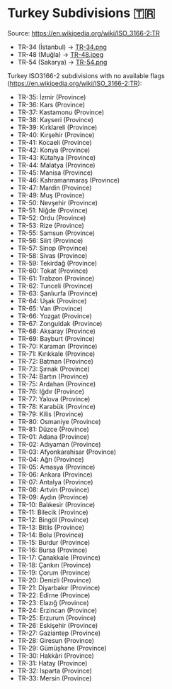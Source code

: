 # Turkey Subdivisions 🇹🇷

Source: https://en.wikipedia.org/wiki/ISO_3166-2:TR

* TR-34 (İstanbul) -> [TR-34.png](https://github.com/amckenna41/iso3166-flag-icons/blob/main/iso3166-2-icons/TR/TR-34.png)
* TR-48 (Muğla) -> [TR-48.jpeg](https://github.com/amckenna41/iso3166-flag-icons/blob/main/iso3166-2-icons/TR/TR-48.jpeg)
* TR-54 (Sakarya) -> [TR-54.png](https://github.com/amckenna41/iso3166-flag-icons/blob/main/iso3166-2-icons/TR/TR-54.png)

Turkey ISO3166-2 subdivisions with no available flags (https://en.wikipedia.org/wiki/ISO_3166-2:TR):

* TR-35: İzmir (Province)
* TR-36: Kars (Province)
* TR-37: Kastamonu (Province)
* TR-38: Kayseri (Province)
* TR-39: Kırklareli (Province)
* TR-40: Kırşehir (Province)
* TR-41: Kocaeli (Province)
* TR-42: Konya (Province)
* TR-43: Kütahya (Province)
* TR-44: Malatya (Province)
* TR-45: Manisa (Province)
* TR-46: Kahramanmaraş (Province)
* TR-47: Mardin (Province)
* TR-49: Muş (Province)
* TR-50: Nevşehir (Province)
* TR-51: Niğde (Province)
* TR-52: Ordu (Province)
* TR-53: Rize (Province)
* TR-55: Samsun (Province)
* TR-56: Siirt (Province)
* TR-57: Sinop (Province)
* TR-58: Sivas (Province)
* TR-59: Tekirdağ (Province)
* TR-60: Tokat (Province)
* TR-61: Trabzon (Province)
* TR-62: Tunceli (Province)
* TR-63: Şanlıurfa (Province)
* TR-64: Uşak (Province)
* TR-65: Van (Province)
* TR-66: Yozgat (Province)
* TR-67: Zonguldak (Province)
* TR-68: Aksaray (Province)
* TR-69: Bayburt (Province)
* TR-70: Karaman (Province)
* TR-71: Kırıkkale (Province)
* TR-72: Batman (Province)
* TR-73: Şırnak (Province)
* TR-74: Bartın (Province)
* TR-75: Ardahan (Province)
* TR-76: Iğdır (Province)
* TR-77: Yalova (Province)
* TR-78: Karabük (Province)
* TR-79: Kilis (Province)
* TR-80: Osmaniye (Province)
* TR-81: Düzce (Province)
* TR-01: Adana (Province)
* TR-02: Adıyaman (Province)
* TR-03: Afyonkarahisar (Province)
* TR-04: Ağrı (Province)
* TR-05: Amasya (Province)
* TR-06: Ankara (Province)
* TR-07: Antalya (Province)
* TR-08: Artvin (Province)
* TR-09: Aydın (Province)
* TR-10: Balıkesir (Province)
* TR-11: Bilecik (Province)
* TR-12: Bingöl (Province)
* TR-13: Bitlis (Province)
* TR-14: Bolu (Province)
* TR-15: Burdur (Province)
* TR-16: Bursa (Province)
* TR-17: Çanakkale (Province)
* TR-18: Çankırı (Province)
* TR-19: Çorum (Province)
* TR-20: Denizli (Province)
* TR-21: Diyarbakır (Province)
* TR-22: Edirne (Province)
* TR-23: Elazığ (Province)
* TR-24: Erzincan (Province)
* TR-25: Erzurum (Province)
* TR-26: Eskişehir (Province)
* TR-27: Gaziantep (Province)
* TR-28: Giresun (Province)
* TR-29: Gümüşhane (Province)
* TR-30: Hakkâri (Province)
* TR-31: Hatay (Province)
* TR-32: Isparta (Province)
* TR-33: Mersin (Province)